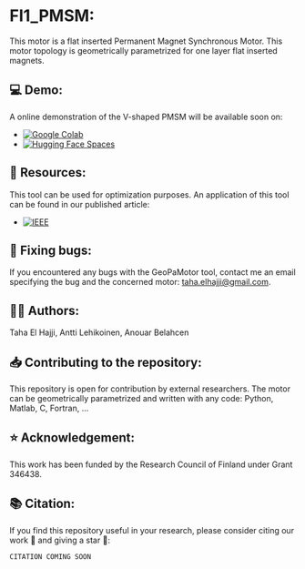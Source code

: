 # FI1_PMSM:
This motor is a flat inserted Permanent Magnet Synchronous Motor. This motor topology is geometrically parametrized for one layer flat inserted magnets.

## :computer: Demo:
A online demonstration of the V-shaped PMSM will be available soon on:
* [![Google Colab](https://colab.research.google.com/assets/colab-badge.svg)]()
* [![Hugging Face Spaces](https://img.shields.io/badge/%F0%9F%A4%97%20Hugging%20Face-Spaces-blue)]()

## :open_book: Resources:
This tool can be used for optimization purposes. An application of this tool can be found in our published article:
* [![IEEE](https://img.shields.io/badge/IEEE-Paper-blue?logo=ieee)]()

## :bug: Fixing bugs:
If you encountered any bugs with the GeoPaMotor tool, contact me an email specifying the bug and the concerned motor: taha.elhajji@gmail.com.

## :technologist: Authors:
Taha El Hajji, Antti Lehikoinen, Anouar Belahcen

## :inbox_tray: Contributing to the repository:
This repository is open for contribution by external researchers. The motor can be geometrically parametrized and written with any code: Python, Matlab, C, Fortran, ...

## :star: Acknowledgement:
This work has been funded by the Research Council of Finland under Grant 346438.

## :books: Citation:
If you find this repository useful in your research, please consider citing our work :pencil: and giving a star :star2::
```
CITATION COMING SOON
```
